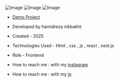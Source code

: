 ![Image](https://github.com/user-attachments/assets/ee66d183-93a1-444d-a3c8-43cebd4e22b3)
![Image](https://github.com/user-attachments/assets/033109ca-6f74-4b02-8ca7-ba55161db5e8)
![Image](https://github.com/user-attachments/assets/37e8f3d5-328a-4c19-8acc-1ac045065a7c)
- [Demo Project](https://digikala-s45u.vercel.app/)

- Developed by hamidreza nikbakht

- Created - 2025

- Technologies Used - Html , css , js , react , next.js

- Role - Frontend

- How to reach me : with my [instagram](https://www.instagram.com/hamidrezanikbakht?igsh=dTRxeTdudDRpbmc0)
- How to reach me : with my [in](https://www.linkedin.com/in/hamidreza-nikbakht-787164334)
